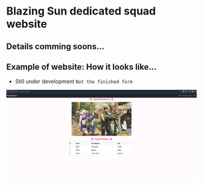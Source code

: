 # **Blazing Sun dedicated squad website**

## **Details comming soons...**


## **Example of website: How it looks like...**

- Still under development `Not the finished form`

![alt text](image.png)